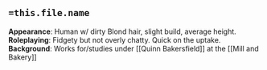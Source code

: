 ## `=this.file.name`


**Appearance**: Human w/ dirty Blond hair, slight build, average height.
**Roleplaying**: Fidgety but not overly chatty. Quick on the uptake.
**Background**: Works for/studies under [[Quinn Bakersfield]] at the [[Mill and Bakery]]